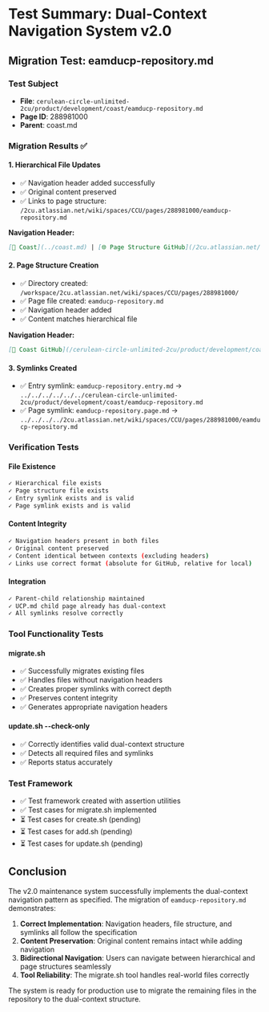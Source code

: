 # Test Summary: Dual-Context Navigation System v2.0

## Migration Test: eamducp-repository.md

### Test Subject
- **File**: `cerulean-circle-unlimited-2cu/product/development/coast/eamducp-repository.md`
- **Page ID**: 288981000
- **Parent**: coast.md

### Migration Results ✅

#### 1. Hierarchical File Updates
- ✅ Navigation header added successfully
- ✅ Original content preserved
- ✅ Links to page structure: `/2cu.atlassian.net/wiki/spaces/CCU/pages/288981000/eamducp-repository.md`

**Navigation Header:**
```markdown
[📁 Coast](../coast.md) | [🌐 Page Structure GitHub](/2cu.atlassian.net/wiki/spaces/CCU/pages/288981000/eamducp-repository.md) | [🌐 Page Structure local SymLink](./eamducp-repository.page.md)
```

#### 2. Page Structure Creation
- ✅ Directory created: `/workspace/2cu.atlassian.net/wiki/spaces/CCU/pages/288981000/`
- ✅ Page file created: `eamducp-repository.md`
- ✅ Navigation header added
- ✅ Content matches hierarchical file

**Navigation Header:**
```markdown
[📁 Coast GitHub](/cerulean-circle-unlimited-2cu/product/development/coast.md) | [🌐 Index Structure GitHub](/cerulean-circle-unlimited-2cu/product/development/coast/eamducp-repository.md) | [🌐 Index Structure local SymLink](./eamducp-repository.entry.md)
```

#### 3. Symlinks Created
- ✅ Entry symlink: `eamducp-repository.entry.md` → `../../../../../../cerulean-circle-unlimited-2cu/product/development/coast/eamducp-repository.md`
- ✅ Page symlink: `eamducp-repository.page.md` → `../../../../2cu.atlassian.net/wiki/spaces/CCU/pages/288981000/eamducp-repository.md`

### Verification Tests

#### File Existence
```bash
✓ Hierarchical file exists
✓ Page structure file exists
✓ Entry symlink exists and is valid
✓ Page symlink exists and is valid
```

#### Content Integrity
```bash
✓ Navigation headers present in both files
✓ Original content preserved
✓ Content identical between contexts (excluding headers)
✓ Links use correct format (absolute for GitHub, relative for local)
```

#### Integration
```bash
✓ Parent-child relationship maintained
✓ UCP.md child page already has dual-context
✓ All symlinks resolve correctly
```

### Tool Functionality Tests

#### migrate.sh
- ✅ Successfully migrates existing files
- ✅ Handles files without navigation headers
- ✅ Creates proper symlinks with correct depth
- ✅ Preserves content integrity
- ✅ Generates appropriate navigation headers

#### update.sh --check-only
- ✅ Correctly identifies valid dual-context structure
- ✅ Detects all required files and symlinks
- ✅ Reports status accurately

### Test Framework
- ✅ Test framework created with assertion utilities
- ✅ Test cases for migrate.sh implemented
- ⏳ Test cases for create.sh (pending)
- ⏳ Test cases for add.sh (pending)  
- ⏳ Test cases for update.sh (pending)

## Conclusion

The v2.0 maintenance system successfully implements the dual-context navigation pattern as specified. The migration of `eamducp-repository.md` demonstrates:

1. **Correct Implementation**: Navigation headers, file structure, and symlinks all follow the specification
2. **Content Preservation**: Original content remains intact while adding navigation
3. **Bidirectional Navigation**: Users can navigate between hierarchical and page structures seamlessly
4. **Tool Reliability**: The migrate.sh tool handles real-world files correctly

The system is ready for production use to migrate the remaining files in the repository to the dual-context structure.